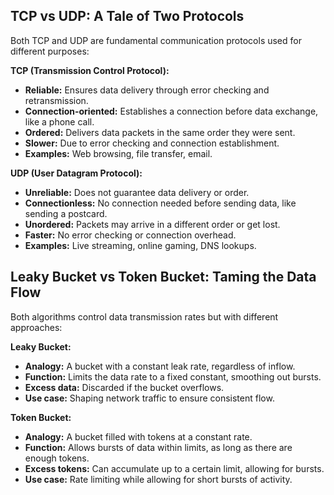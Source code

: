 ## TCP vs UDP: A Tale of Two Protocols

Both TCP and UDP are fundamental communication protocols used for different purposes:

**TCP (Transmission Control Protocol):**

* **Reliable:** Ensures data delivery through error checking and retransmission. 
* **Connection-oriented:** Establishes a connection before data exchange, like a phone call.
* **Ordered:** Delivers data packets in the same order they were sent.
* **Slower:** Due to error checking and connection establishment.
* **Examples:** Web browsing, file transfer, email.

**UDP (User Datagram Protocol):**

* **Unreliable:** Does not guarantee data delivery or order.
* **Connectionless:** No connection needed before sending data, like sending a postcard.
* **Unordered:** Packets may arrive in a different order or get lost.
* **Faster:** No error checking or connection overhead.
* **Examples:** Live streaming, online gaming, DNS lookups.

## Leaky Bucket vs Token Bucket: Taming the Data Flow

Both algorithms control data transmission rates but with different approaches:

**Leaky Bucket:**

* **Analogy:** A bucket with a constant leak rate, regardless of inflow.
* **Function:** Limits the data rate to a fixed constant, smoothing out bursts.
* **Excess data:** Discarded if the bucket overflows.
* **Use case:** Shaping network traffic to ensure consistent flow.

**Token Bucket:**

* **Analogy:** A bucket filled with tokens at a constant rate.
* **Function:** Allows bursts of data within limits, as long as there are enough tokens.
* **Excess tokens:** Can accumulate up to a certain limit, allowing for bursts.
* **Use case:** Rate limiting while allowing for short bursts of activity. 
